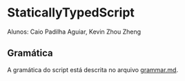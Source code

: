 # StaticallyTypedScript

Alunos: Caio Padilha Aguiar, Kevin Zhou Zheng

## Gramática

A gramática do script está descrita no arquivo [grammar.md](grammar/grammar.md).
